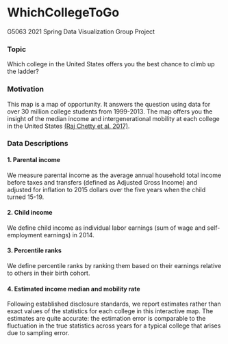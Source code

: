 # WhichCollegeToGo
G5063 2021 Spring Data Visualization Group Project  
### Topic
Which college in the United States offers you the best chance to climb up the ladder?

### Motivation
This map is a map of opportunity. 
It answers the question using data for over 30 million college students from 1999-2013.
The map offers you the insight of the median income and intergenerational mobility at each college in the United States [(Raj Chetty et al. 2017)](http://www.equality-of-opportunity.org/papers/coll_mrc_paper.pdf).

### Data Descriptions

#### 1. Parental income
We measure parental income as the average annual household total income before taxes and transfers (defined as Adjusted Gross Income) and adjusted for inflation to 2015 dollars over the five years when the child turned 15-19. 

#### 2. Child income
We define child income as individual labor earnings (sum of wage and self- employment earnings) in 2014. 

#### 3. Percentile ranks
We define percentile ranks by ranking them based on their earnings relative to others in their birth cohort. 

#### 4. Estimated income median and mobility rate
Following established disclosure standards, we report estimates rather than exact values of the statistics for each college in this interactive map. The estimates are quite accurate: the estimation error is comparable to the fluctuation in the true statistics across years for a typical college that arises due to sampling error. 
